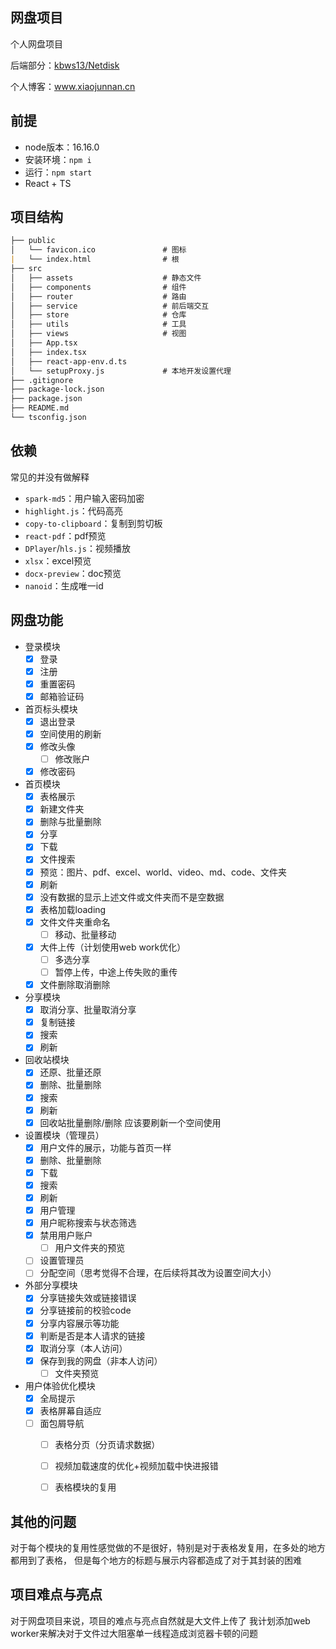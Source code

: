 <!--

 * @Author: XJN
 * @Date: 2023-10-06 02:24:25
 * @LastEditors: xiaojunnanya
 * @LastEditTime: 2024-01-02 16:41:00
 * @FilePath: \easy_pan\README.md
 * @Description: 
 * @前端实习生: 鲸落
-->
## 网盘项目

个人网盘项目

后端部分：[kbws13/Netdisk](https://github.com/kbws13/Netdisk)

个人博客：www.xiaojunnan.cn



## 前提

- node版本：16.16.0
- 安装环境：`npm i`
- 运行：`npm start`
- React + TS



## 项目结构

```markdown
├── public
│   └── favicon.ico               # 图标
|   └── index.html                # 根
├── src
│   ├── assets                    # 静态文件
│   ├── components                # 组件
│   ├── router                    # 路由
│   ├── service                   # 前后端交互
│   ├── store                     # 仓库
│   ├── utils                     # 工具
│   ├── views                     # 视图
│   ├── App.tsx
│   ├── index.tsx
│   ├── react-app-env.d.ts
│   └── setupProxy.js             # 本地开发设置代理
├── .gitignore
├── package-lock.json
├── package.json
├── README.md
└── tsconfig.json
```



## 依赖

常见的并没有做解释
- `spark-md5`：用户输入密码加密
- `highlight.js`：代码高亮
- `copy-to-clipboard`：复制到剪切板
- `react-pdf`：pdf预览
- `DPlayer`/`hls.js`：视频播放
- `xlsx`：excel预览
- `docx-preview`：doc预览
- `nanoid`：生成唯一id



## 网盘功能

- 登录模块
    - [x] 登录
    - [x] 注册
    - [x] 重置密码
    - [x] 邮箱验证码
- 首页标头模块
    - [x] 退出登录
    - [x] 空间使用的刷新
    - [x] 修改头像
      - [ ] 修改账户
    - [x] 修改密码
- 首页模块
    - [x] 表格展示
    - [x] 新建文件夹
    - [x] 删除与批量删除
    - [x] 分享
    - [x] 下载
    - [x] 文件搜索
    - [x] 预览：图片、pdf、excel、world、video、md、code、文件夹
    - [x] 刷新
    - [x] 没有数据的显示上述文件或文件夹而不是空数据
    - [x] 表格加载loading
    - [x] 文件文件夹重命名
      - [ ] 移动、批量移动
    - [x] 大件上传（计划使用web work优化）
      - [ ] 多选分享
      - [ ] 暂停上传，中途上传失败的重传
    - [x] 文件删除取消删除
- 分享模块
    - [x] 取消分享、批量取消分享
    - [x] 复制链接
    - [x] 搜索
    - [x] 刷新
- 回收站模块
    - [x] 还原、批量还原
    - [x] 删除、批量删除
    - [x] 搜索
    - [x] 刷新
    - [x] 回收站批量删除/删除 应该要刷新一个空间使用
- 设置模块（管理员）
    - [x] 用户文件的展示，功能与首页一样
    - [x] 删除、批量删除
    - [x] 下载
    - [x] 搜索
    - [x] 刷新
    - [x] 用户管理
    - [x] 用户昵称搜索与状态筛选
    - [x] 禁用用户账户
      - [ ] 用户文件夹的预览
    - [ ] 设置管理员
    - [ ] 分配空间（思考觉得不合理，在后续将其改为设置空间大小）
- 外部分享模块
    - [x] 分享链接失效或链接错误
    - [x] 分享链接前的校验code
    - [x] 分享内容展示等功能
    - [x] 判断是否是本人请求的链接
    - [x] 取消分享（本人访问）
    - [x] 保存到我的网盘（非本人访问）
      - [ ] 文件夹预览
- 用户体验优化模块
    - [x] 全局提示
    - [x] 表格屏幕自适应
    - [ ] 面包屑导航
      - [ ] 表格分页（分页请求数据）
      - [ ] 视频加载速度的优化+视频加载中快进报错
      - [ ] 表格模块的复用



## 其他的问题

对于每个模块的复用性感觉做的不是很好，特别是对于表格发复用，在多处的地方都用到了表格，
但是每个地方的标题与展示内容都造成了对于其封装的困难



## 项目难点与亮点

对于网盘项目来说，项目的难点与亮点自然就是大文件上传了
我计划添加web worker来解决对于文件过大阻塞单一线程造成浏览器卡顿的问题